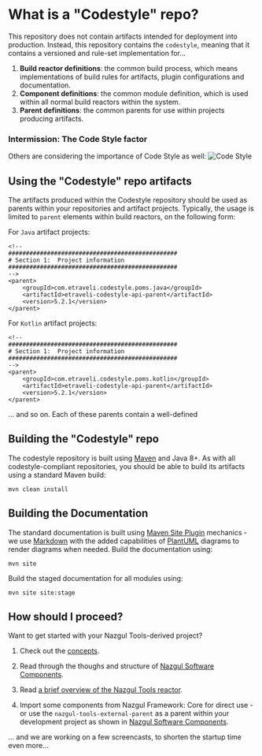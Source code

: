 # What is a "Codestyle" repo?

This repository does not contain artifacts intended for deployment into production.
Instead, this repository contains the `codestyle`, meaning that it contains a versioned 
and rule-set implementation for...

1. **Build reactor definitions**: the common build process, which means implementations of build rules for 
   artifacts, plugin configurations and documentation.
2. **Component definitions**: the common module definition, which is used within all normal build reactors 
   within the system.
3. **Parent definitions**: the common parents for use within projects producing artifacts.
   
### Intermission: The Code Style factor

Others are considering the importance of Code Style as well:
![Code Style](img/styleCode.jpg "Code in Style...")

## Using the "Codestyle" repo artifacts

The artifacts produced within the Codestyle repository should be used as parents within 
your repositories and artifact projects. Typically, the usage is limited to `parent` 
elements within build reactors, on the following form:

For `Java` artifact projects:

	<!--
    ################################################
    # Section 1:  Project information
    ################################################
    -->
    <parent>
        <groupId>com.etraveli.codestyle.poms.java</groupId>
        <artifactId>etraveli-codestyle-api-parent</artifactId>
        <version>5.2.1</version>
    </parent>
    
For `Kotlin` artifact projects:

	<!--
    ################################################
    # Section 1:  Project information
    ################################################
    -->
    <parent>
        <groupId>com.etraveli.codestyle.poms.kotlin</groupId>
        <artifactId>etraveli-codestyle-api-parent</artifactId>
        <version>5.2.1</version>
    </parent>

... and so on. Each of these parents contain a well-defined    

## Building the "Codestyle" repo

The codestyle repository is built using [Maven](http://maven.apache.org/) and Java 8+.
As with all codestyle-compliant repositories, you should be able to build its artifacts
using a standard Maven build:

	mvn clean install
	
## Building the Documentation

The standard documentation is built using 
[Maven Site Plugin](https://maven.apache.org/plugins/maven-site-plugin/) mechanics - we
use [Markdown](https://daringfireball.net/projects/markdown/syntax) with the added 
capabilities of [PlantUML](http://plantuml.com/) diagrams to render diagrams when needed.
Build the documentation using:

	mvn site
	
Build the staged documentation for all modules using:

	mvn site site:stage	



## How should I proceed?

Want to get started with your Nazgul Tools-derived project?

1. Check out the [concepts](concepts.html).

1. Read through the thoughs and structure of [Nazgul Software Components](nazgul_tools.html).

1. Read [a brief overview of the Nazgul Tools reactor](nazgul_tools.html).

1. Import some components from Nazgul Framework: Core for direct use - or use the `nazgul-tools-external-parent` as a
   parent within your development project as shown in [Nazgul Software Components](nazgul_tools.html).

... and we are working on a few screencasts, to shorten the startup time even more...